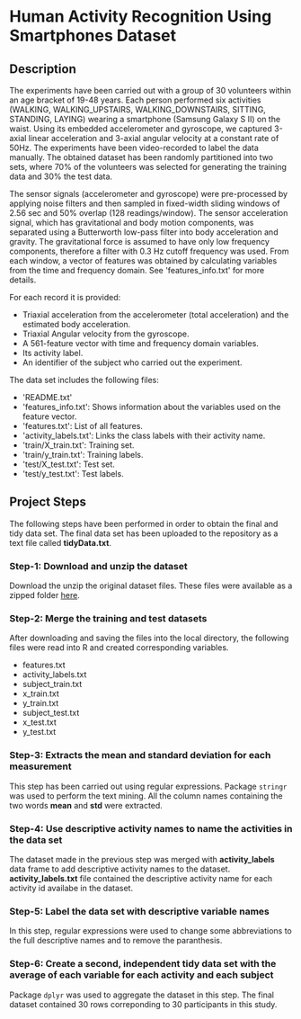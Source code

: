 # Human Activity Recognition Using Smartphones Dataset

## Description

The experiments have been carried out with a group of 30 volunteers within an age bracket of 19-48 years. Each person performed six activities (WALKING, WALKING_UPSTAIRS, WALKING_DOWNSTAIRS, SITTING, STANDING, LAYING) wearing a smartphone (Samsung Galaxy S II) on the waist. Using its embedded accelerometer and gyroscope, we captured 3-axial linear acceleration and 3-axial angular velocity at a constant rate of 50Hz. The experiments have been video-recorded to label the data manually. The obtained dataset has been randomly partitioned into two sets, where 70% of the volunteers was selected for generating the training data and 30% the test data. 

The sensor signals (accelerometer and gyroscope) were pre-processed by applying noise filters and then sampled in fixed-width sliding windows of 2.56 sec and 50% overlap (128 readings/window). The sensor acceleration signal, which has gravitational and body motion components, was separated using a Butterworth low-pass filter into body acceleration and gravity. The gravitational force is assumed to have only low frequency components, therefore a filter with 0.3 Hz cutoff frequency was used. From each window, a vector of features was obtained by calculating variables from the time and frequency domain. See 'features_info.txt' for more details. 

For each record it is provided:

- Triaxial acceleration from the accelerometer (total acceleration) and the estimated
body acceleration.
- Triaxial Angular velocity from the gyroscope.
- A 561-feature vector with time and frequency domain variables.
- Its activity label.
- An identifier of the subject who carried out the experiment.

The data set includes the following files:

- 'README.txt'
- 'features_info.txt': Shows information about the variables used on the feature vector.
- 'features.txt': List of all features.
- 'activity_labels.txt': Links the class labels with their activity name.
- 'train/X_train.txt': Training set.
- 'train/y_train.txt': Training labels.
- 'test/X_test.txt': Test set.
- 'test/y_test.txt': Test labels.

## Project Steps
The following steps have been performed in order to obtain the final and tidy data
set. The final data set has been uploaded to the repository as a text file called
**tidyData.txt**. 

### Step-1: Download and unzip the dataset
Download the unzip the original dataset files. These files were available as a 
zipped folder [here](http://archive.ics.uci.edu/ml/datasets/Human+Activity+Recognition+Using+Smartphones).

### Step-2: Merge the training and test datasets
After downloading and saving the files into the local directory, the following files
were read into R and created corresponding variables.

- features.txt
- activity_labels.txt
- subject_train.txt
- x_train.txt
- y_train.txt
- subject_test.txt
- x_test.txt
- y_test.txt

### Step-3: Extracts the mean and standard deviation for each measurement
This step has been carried out using regular expressions. Package `stringr` was used
to perform the text mining. All the column names
containing the two words **mean** and **std** were extracted.

### Step-4: Use descriptive activity names to name the activities in the data set
The dataset made in the previous step was merged with **activity_labels** data frame
to add descriptive activity names to the dataset. **activity_labels.txt** file
contained the descriptive activity name for each activity id availabe in the dataset.

### Step-5: Label the data set with descriptive variable names
In this step, regular expressions were used to change some abbreviations to the full
descriptive names and to remove the paranthesis.

### Step-6: Create a second, independent tidy data set with the average of each variable for each activity and each subject
Package `dplyr` was used to aggregate the dataset in this step. The final dataset
contained 30 rows correponding to 30 participants in this study.
